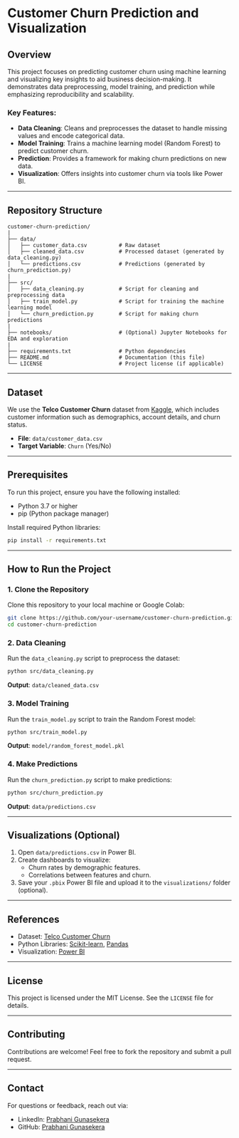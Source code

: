 
# Customer Churn Prediction and Visualization

## Overview
This project focuses on predicting customer churn using machine learning and visualizing key insights to aid business decision-making. It demonstrates data preprocessing, model training, and prediction while emphasizing reproducibility and scalability.

### Key Features:
- **Data Cleaning**: Cleans and preprocesses the dataset to handle missing values and encode categorical data.
- **Model Training**: Trains a machine learning model (Random Forest) to predict customer churn.
- **Prediction**: Provides a framework for making churn predictions on new data.
- **Visualization**: Offers insights into customer churn via tools like Power BI.

---

## Repository Structure
```plaintext
customer-churn-prediction/
|
├── data/
│   ├── customer_data.csv          # Raw dataset
│   ├── cleaned_data.csv           # Processed dataset (generated by data_cleaning.py)
│   └── predictions.csv            # Predictions (generated by churn_prediction.py)
|
├── src/
│   ├── data_cleaning.py           # Script for cleaning and preprocessing data
│   ├── train_model.py             # Script for training the machine learning model
│   └── churn_prediction.py        # Script for making churn predictions
|
├── notebooks/                     # (Optional) Jupyter Notebooks for EDA and exploration
|
├── requirements.txt               # Python dependencies
├── README.md                      # Documentation (this file)
└── LICENSE                        # Project license (if applicable)
```

---

## Dataset
We use the **Telco Customer Churn** dataset from [Kaggle](https://www.kaggle.com/blastchar/telco-customer-churn), which includes customer information such as demographics, account details, and churn status.

- **File**: `data/customer_data.csv`
- **Target Variable**: `Churn` (Yes/No)

---

## Prerequisites
To run this project, ensure you have the following installed:

- Python 3.7 or higher
- pip (Python package manager)

Install required Python libraries:
```bash
pip install -r requirements.txt
```

---

## How to Run the Project
### 1. Clone the Repository
Clone this repository to your local machine or Google Colab:
```bash
git clone https://github.com/your-username/customer-churn-prediction.git
cd customer-churn-prediction
```

### 2. Data Cleaning
Run the `data_cleaning.py` script to preprocess the dataset:
```bash
python src/data_cleaning.py
```
**Output**: `data/cleaned_data.csv`

### 3. Model Training
Run the `train_model.py` script to train the Random Forest model:
```bash
python src/train_model.py
```
**Output**: `model/random_forest_model.pkl`

### 4. Make Predictions
Run the `churn_prediction.py` script to make predictions:
```bash
python src/churn_prediction.py
```
**Output**: `data/predictions.csv`

---

## Visualizations (Optional)
1. Open `data/predictions.csv` in Power BI.
2. Create dashboards to visualize:
   - Churn rates by demographic features.
   - Correlations between features and churn.
3. Save your `.pbix` Power BI file and upload it to the `visualizations/` folder (optional).

---

## References
- Dataset: [Telco Customer Churn](https://www.kaggle.com/blastchar/telco-customer-churn)
- Python Libraries: [Scikit-learn](https://scikit-learn.org/), [Pandas](https://pandas.pydata.org/)
- Visualization: [Power BI](https://powerbi.microsoft.com/)

---

## License
This project is licensed under the MIT License. See the `LICENSE` file for details.

---

## Contributing
Contributions are welcome! Feel free to fork the repository and submit a pull request.

---

## Contact
For questions or feedback, reach out via:
- LinkedIn: [Prabhani Gunasekera](https://www.linkedin.com/in/prabhanigunasekera)
- GitHub: [Prabhani Gunasekera](https://github.com/prabhanig)
